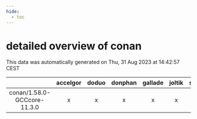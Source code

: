 ```yaml
---
hide:
  - toc
---
```


detailed overview of conan
==========================


This data was automatically generated on Thu, 31 Aug 2023 at 14:42:57 CEST  

| |accelgor|doduo|donphan|gallade|joltik|skitty|swalot|victini|
| :---: | :---: | :---: | :---: | :---: | :---: | :---: | :---: | :---: |
|conan/1.58.0-GCCcore-11.3.0|x|x|x|x|x|x|x|x|
